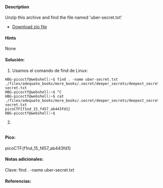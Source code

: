 
#### Description
Unzip this archive and find the file named 'uber-secret.txt'

- [Download zip file](https://artifacts.picoctf.net/c/502/files.zip)

#### Hints 
None

#### Solución:

1. Usamos el comando de find de Linux:

````
HBG-picoctf@webshell:~$ find . -name uber-secret.txt
./files/adequate_books/more_books/.secret/deeper_secrets/deepest_secrets/uber-secret.txt
HBG-picoctf@webshell:~$ ^C
HBG-picoctf@webshell:~$ cat ./files/adequate_books/more_books/.secret/deeper_secrets/deepest_secrets/uber-secret.txt
picoCTF{f1nd_15_f457_ab443fd1}
HBG-picoctf@webshell:~$ 
`````

2.

````

`````

#### Pico:
picoCTF{f1nd_15_f457_ab443fd1}

#### Notas adicionales:
Clave:
find . -name uber-secret.txt

#### Referencias:



